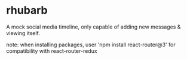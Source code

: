 # rhubarb
A mock social media timeline, only capable of adding new messages &amp; viewing itself.

note: when installing packages, user 'npm install react-router@3' for compatibility with react-router-redux

